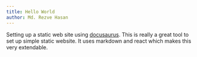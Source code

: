 ```yaml
---
title: Hello World
author: Md. Rezve Hasan
---
```


Setting up a static web site using [docusaurus](https://docusaurus.io/en/). This is really a great tool to set up simple static website. It uses markdown and react which makes this very extendable.

<!--truncate-->